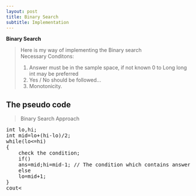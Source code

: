 ```yaml
---
layout: post
title: Binary Search
subtitle: Implementation
---
```



**Binary Search**


>Here is my way of implementing the Binary search    
>Necessary Conditons:  
>  
>1. Answer must be in the sample space, if not known 0 to Long long int may be preferred  
>2. Yes / No should be followed...  
>3. Monotonicity.  

## The pseudo code  
>Binary Search Approach  
<pre>
int lo,hi;  
int mid=lo+(hi-lo)/2;  
while(lo<=hi)  
{  
	check the condition;  
	if()  
	ans=mid;hi=mid-1; // The condition which contains answer, in that make ans=mid  
	else  
	lo=mid+1;  
}  
cout<<ans;  
</pre>

